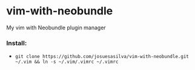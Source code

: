 vim-with-neobundle
==================

My vim with Neobundle plugin manager

### Install:

* `git clone https://github.com/josuesasilva/vim-with-neobundle.git ~/.vim && ln -s ~/.vim/.vimrc ~/.vimrc`

